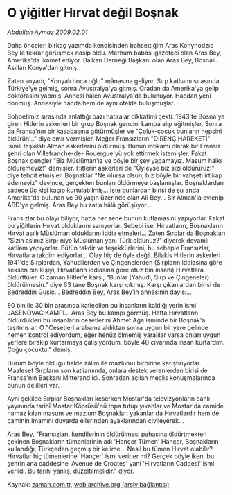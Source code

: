 # O yiğitler Hırvat değil  Boşnak

*Abdullah Aymaz 2009.02.01*

<tr><td class="metin" colspan="2" style="padding-top: 20px; padding-left: 5px; padding-right: 10px;">Daha önceleri birkaç yazımda kendisinden bahsettiğim Aras Konyhodzıc Bey'le tekrar görüşmek nasip oldu. Merhum babası gazeteci olan Aras Bey, Amerika'da ikamet ediyor. Balkan Derneği Başkanı olan Aras Bey, Bosnalı.  Asılları Konya'dan gitmiş.</td></tr><tr><td class="metin" colspan="2" style="padding-top: 20px; padding-left: 5px; padding-right: 10px;"><p> Zaten soyadı, "Konyalı hoca oğlu" mânasına geliyor. Sırp katliamı sırasında Türkiye'ye gelmiş, sonra Avustralya'ya gitmiş. Oradan da Amerika'ya gelip doktorasını yapmış. Annesi hâlen Avustralya'da bulunuyor. Hacdan yeni dönmüş. Annesiyle hacda hem de aynı otelde buluşmuşlar. 
<p> Sohbetimiz sırasında anlattığı bazı hatıralar dikkatimi çekti: 1943'te Bosna'ya giren Hitlerin askerleri bir grup Boşnak gencini kampa alıp eğitmişler. Sonra da Fransa'nın bir kasabasına götürmüşler ve "Çoluk-çocuk bunların hepsini öldürün!.." diye emir vermişler. Meğer Fransızların "DİRENÇ HAREKETİ" isimli teşkilatı Alman askerlerini öldürmüş. Bunun intikamı olarak bir Fransız şehri olan Villefranche-de- Rouergue'yü yok ettirmek istemişler. Fakat Boşnak gençler "Biz Müslüman'ız ve böyle bir şey yapamayız. Masum halkı öldüremeyiz!" demişler. Hitlerin askerleri de "Öyleyse biz sizi öldürürüz!" diye tehdit etmişler. Boşnaklar "Ne olursa olsun, biz böyle bir vahşeti irtikap edemeyiz" deyince, gerçekten bunları öldürmeye başlamışlar. Boşnaklardan sadece üç kişi kaçıp kurtulabilmiş... İşte bunlardan birisi de şu anda Amerika'da bulunan ve 90 yaşın üzerinde olan Ali Bey... Bir Alman'la evlenip ABD'ye gelmiş. Aras Bey bu zatla hâlâ görüşüyor...
<p> Fransızlar bu olayı biliyor, hatta her sene bunun kutlamasını yapıyorlar. Fakat bu yiğitlerin Hırvat olduklarını sanıyorlar. Sebebi ise, Hırvatların, Boşnakların Hırvat asıllı Müslüman olduklarını iddia etmeleri... Zaten Sırplar da Boşnakları "Sizin aslınız Sırp; niye Müslüman yani Türk oldunuz?" diyerek devamlı katliam yapıyorlar. Bütün takdir ve teşekkürlerini, bu sebeple Fransızlar, Hırvatlara takdim ediyorlar... Olay hiç de öyle değil. Bilakis Hitlerin askerleri 1941'de Sırplardan, Yahudilerden ve Çingenelerden (Sırpların iddiasına göre seksen bin kişiyi, Hırvatların iddiasına göre otuz bin insanı) Hırvatlara öldürttüler. O zaman Hitler'e karşı, "Bunlar (Yahudi, Sırp ve Çingeneler) öldürülmesin." diye 63 tane Boşnak karşı çıkmış. Karşı çıkanlardan birisi de Bedreddin Guşiç... Bedreddin Bey, Aras Bey'in annesinin dayısı...
<p> 80 bin ile 30 bin arasında katledilen bu insanların kaldığı yerin ismi JASENOVAC KAMPI... Aras Bey bu kampı görmüş. Hatta Hırvatların öldürdükleri bu insanların cesetlerini Ahmet Ağa isminde bir Boşnak'a taşıtmışlar. O "Cesetleri arabama aldıktan sonra uygun bir yere gelince hemen kontrol ediyordum, eğer henüz ölmemiş yaralılar varsa onları uygun yerlere bırakıp kurtarmaya çalışıyordum, böyle 40 civarında insan kurtardım. Çoğu çocuktu." demiş.
<p> Durum böyle olduğu halde zâlim ile mazlumu birbirine karıştırıyorlar. Maalesef Sırpların son katliamında, onlara destek verenlerden birisi de Fransa'nın Başkanı Mitterand idi. Sonradan açılan meclis konuşmalarında bunun delilleri var. 
<p> Aynı şekilde Sırplar Boşnakları keserken Mostar'da televizyonların canlı yayınında tarihî Mostar Köprüsü'nü topa tutup yıkanlar ve Mostar'da camide namaz kılan masum ve mazlum Boşnakları yakanlar da Hırvatlardır hem de caminin imamını duvarda ellerinden ayaklarından çivileyerek...
<p> Aras Bey, "Fransızları, kendilerinin öldürülmesi pahasına öldürtmekten çekinen Boşnakların tümenlerinin adı 'Hançer Tümen' Hançer, Boşnakların kullandığı, Türkçeden geçmiş bir kelime... Nasıl bu tümen Hırvat olabilir? Hırvatlar hiç tümenlerine 'Hançer' ismi verirler mi? Gerçek böyle iken, bu şehrin ana caddesine 'Avenue de Croates' yani 'Hırvatların Caddesi' ismi verildi. Bu tarihî yanlış, düzeltilmelidir." diyor. <br/></p></p></p></p></p></p></p></td></tr>

Kaynak: [zaman.com.tr](http://zaman.com.tr/yazar.do?yazino=810400), [web.archive.org (arşiv bağlantısı)](http://web.archive.org/web/20090212165049/http://zaman.com.tr:80/yazar.do?yazino=810400)
